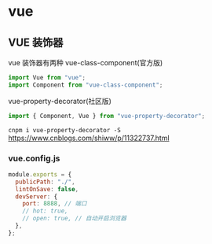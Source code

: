 # vue

## VUE 装饰器

vue 装饰器有两种
vue-class-component(官方版)

```js
import Vue from "vue";
import Component from "vue-class-component";
```

vue-property-decorator(社区版)

```js
import { Component, Vue } from "vue-property-decorator";
```

`cnpm i vue-property-decorator -S`
https://www.cnblogs.com/shiww/p/11322737.html

### vue.config.js

```javascript
module.exports = {
  publicPath: "./",
  lintOnSave: false,
  devServer: {
    port: 8888, // 端口
    // hot: true,
    // open: true, // 自动开启浏览器
  },
};
```
